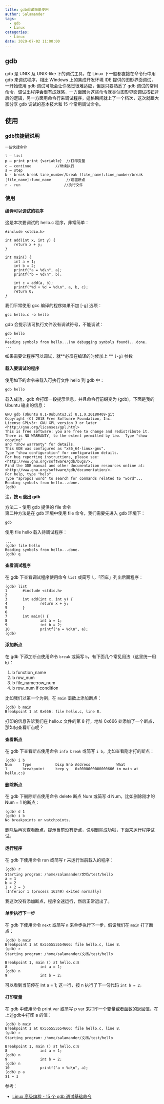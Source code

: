 ```yaml
---
title: gdb调试简单使用
author: Salamander
tags:
  - gdb
  - Linux
categories:
  - Linux
date: 2020-07-02 11:00:00
---
```

## gdb
gdb 是 UNIX 及 UNIX-like 下的调试工具，在 Linux 下一般都直接在命令行中用 gdb 来调试程序，相比 Windows 上的集成开发环境 IDE 提供的图形界面调试，一开始使用 gdb 调试可能会让你感觉很难适应，但是只要熟悉了 gdb 调试的常用命令，调试出程序会很有成就感，一方面因为这些命令就类似图形界面调试按钮背后的逻辑，另一方面用命令行来调试程序，逼格瞬间就上了一个档次，这次就跟大家分享 gdb 调试的基本技术和 15 个常用调试命令。

<!-- more -->

## 使用

### gdb快捷键说明
 ```
 一些快捷命令

l – list
p – print print {variable}  //打印变量
c – continue           //继续执行
s – step          
b - break break line_number/break [file_name]:line_number/break [file_name]:func_name       //设置断点
r - run                    //执行文件
```

### 使用
#### 编译可以调试的程序
这是本次要调试的 hello.c 程序，非常简单：
```
#include <stdio.h>

int add(int x, int y) {
	return x + y;
}

int main() {
	int a = 1;
	int b = 2;
	printf("a = %d\n", a);
	printf("b = %d\n", b);

	int c = add(a, b);
	printf("%d + %d = %d\n", a, b, c);
	return 0;
}
```
我们平常使用 gcc 编译的程序如果不加 [-g] 选项：
```
gcc hello.c -o hello
```
gdb 会提示该可执行文件没有调试符号，不能调试：
```
gdb hello
...
Reading symbols from hello...(no debugging symbols found)...done.
...
```
如果需要让程序可以调试，就**必须在编译的时候加上 ** `[-g]` 参数

#### 载入要调试的程序
使用如下的命令来载入可执行文件 hello 到 gdb 中：
```
gdb hello
```
载入成功，gdb 会打印一段提示信息，并且命令行前缀变为 (gdb)，下面是我的 Ubuntu 输出的信息：
```
GNU gdb (Ubuntu 8.1-0ubuntu3.2) 8.1.0.20180409-git
Copyright (C) 2018 Free Software Foundation, Inc.
License GPLv3+: GNU GPL version 3 or later <http://gnu.org/licenses/gpl.html>
This is free software: you are free to change and redistribute it.
There is NO WARRANTY, to the extent permitted by law.  Type "show copying"
and "show warranty" for details.
This GDB was configured as "x86_64-linux-gnu".
Type "show configuration" for configuration details.
For bug reporting instructions, please see:
<http://www.gnu.org/software/gdb/bugs/>.
Find the GDB manual and other documentation resources online at:
<http://www.gnu.org/software/gdb/documentation/>.
For help, type "help".
Type "apropos word" to search for commands related to "word"...
Reading symbols from hello...done.
(gdb) 
```
注，**按 q 退出 gdb**  

方法二 - 使用 gdb 提供的 file 命令  
第二种方法是在 gdb 环境中使用 file 命令，我们需要先进入 gdb 环境下：
```
gdb
```
使用 file hello 载入待调试程序：
```
...
(gdb) file hello
Reading symbols from hello...done.
(gdb) q
```

#### 查看调试程序
在 gdb 下查看调试程序使用命令 `list` 或简写 `l`，「回车」列出后面程序：
```
(gdb) list
1       #include <stdio.h>
2
3       int add(int x, int y) {
4               return x + y;
5       }
6
7       int main() {
8               int a = 1;
9               int b = 2;
10              printf("a = %d\n", a);
(gdb) 
```

#### 添加断点
在 gdb 下添加断点使用命令 `break` 或简写 `b`，有下面几个常见用法（这里统一用 `b`）：
1. b function_name
2. b row_num
3. b file_name:row_num
4. b row_num if condition

比如我们以第一个为例，在 `main` 函数上添加断点：
```
(gdb) b main
Breakpoint 1 at 0x666: file hello.c, line 8.
```
打印的信息告诉我们在 hello.c 文件的第 8 行，地址 0x666 处添加了一个断点，那如何查看断点呢？  
#### 查看断点
在 gdb 下查看断点使用命令 `info break` 或简写 `i b`，比如查看刚才打的断点：
```
(gdb) i b
Num     Type           Disp Enb Address            What
1       breakpoint     keep y   0x0000000000000666 in main at hello.c:8
```

#### 删除断点
在 gdb 下删除断点使用命令 delete 断点 Num 或简写 d Num，比如删除刚才的 Num = 1 的断点：
```
(gdb) d 1
(gdb) i b
No breakpoints or watchpoints.
```
删除后再次查看断点，提示当前没有断点，说明删除成功啦，下面来运行程序试试。


#### 运行程序
在 gdb 下使用命令 run 或简写 r 来运行当前载入的程序：
```
(gdb) r
Starting program: /home/salamander/文档/test/hello 
a = 1
b = 2
1 + 2 = 3
[Inferior 1 (process 16249) exited normally]
```
我这次没有添加断点，程序全速运行，然后正常退出了。

#### 单步执行下一步
在 gdb 下使用命令 `next` 或简写 `n` 来单步执行下一步，假设我们在 `main` 打了断点：
```
(gdb) b main
Breakpoint 1 at 0x555555554666: file hello.c, line 8.
(gdb) r
Starting program: /home/salamander/文档/test/hello 

Breakpoint 1, main () at hello.c:8
8               int a = 1;
(gdb) n
9               int b = 2;
```
可以看到当前停在 int a = 1; 这一行，按 n 执行了下一句代码 `int b = 2;`


#### 打印变量
在 gdb 中使用命令 print var 或简写 p var 来打印一个变量或者函数的返回值，在上述gdb中打印 a 的值：
```
(gdb) b main
Breakpoint 1 at 0x555555554666: file hello.c, line 8.
(gdb) r
Starting program: /home/salamander/文档/test/hello 

Breakpoint 1, main () at hello.c:8
8               int a = 1;
(gdb) n
9               int b = 2;
(gdb) n
10              printf("a = %d\n", a);
(gdb) p a
$1 = 1
```



参考：
* [Linux 高级编程 - 15 个 gdb 调试基础命令](https://dlonng.com/posts/gdb)